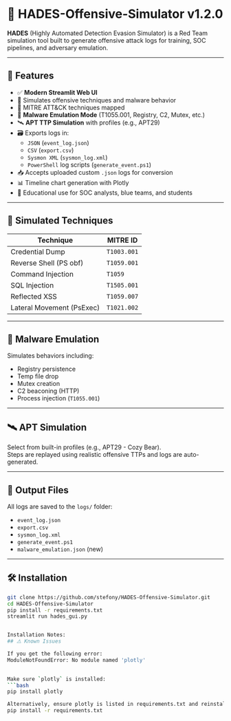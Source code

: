 # 🎯 HADES-Offensive-Simulator v1.2.0

**HADES** (Highly Automated Detection Evasion Simulator) is a Red Team simulation tool built to generate offensive attack logs for training, SOC pipelines, and adversary emulation.

---

## 🚀 Features

- ✅ **Modern Streamlit Web UI**
- 🧰 Simulates offensive techniques and malware behavior
- 🧬 MITRE ATT&CK techniques mapped
- 🧪 **Malware Emulation Mode** (T1055.001, Registry, C2, Mutex, etc.)
- 🛰️ **APT TTP Simulation** with profiles (e.g., APT29)
- 🗃️ Exports logs in:
  - `JSON` (`event_log.json`)
  - `CSV` (`export.csv`)
  - `Sysmon XML` (`sysmon_log.xml`)
  - `PowerShell` log scripts (`generate_event.ps1`)
- 📥 Accepts uploaded custom `.json` logs for conversion
- 📊 Timeline chart generation with Plotly
- 🧠 Educational use for SOC analysts, blue teams, and students

---

## 🔬 Simulated Techniques

| Technique                | MITRE ID      |
|--------------------------|---------------|
| Credential Dump          | `T1003.001`   |
| Reverse Shell (PS obf)   | `T1059.001`   |
| Command Injection        | `T1059`       |
| SQL Injection            | `T1505.001`   |
| Reflected XSS            | `T1059.007`   |
| Lateral Movement (PsExec)| `T1021.002`   |

---

## 🧪 Malware Emulation

Simulates behaviors including:
- Registry persistence
- Temp file drop
- Mutex creation
- C2 beaconing (HTTP)
- Process injection (`T1055.001`)

---

## 🛰️ APT Simulation

Select from built-in profiles (e.g., APT29 - Cozy Bear).  
Steps are replayed using realistic offensive TTPs and logs are auto-generated.

---

## 📂 Output Files

All logs are saved to the `logs/` folder:

- `event_log.json`
- `export.csv`
- `sysmon_log.xml`
- `generate_event.ps1`
- `malware_emulation.json` (new)

---

## 🛠️ Installation

```bash
git clone https://github.com/stefony/HADES-Offensive-Simulator.git
cd HADES-Offensive-Simulator
pip install -r requirements.txt
streamlit run hades_gui.py


Installation Notes:
## ⚠️ Known Issues

If you get the following error:
ModuleNotFoundError: No module named 'plotly'

 
Make sure `plotly` is installed:
```bash
pip install plotly

Alternatively, ensure plotly is listed in requirements.txt and reinstall dependencies:
pip install -r requirements.txt






 
 
